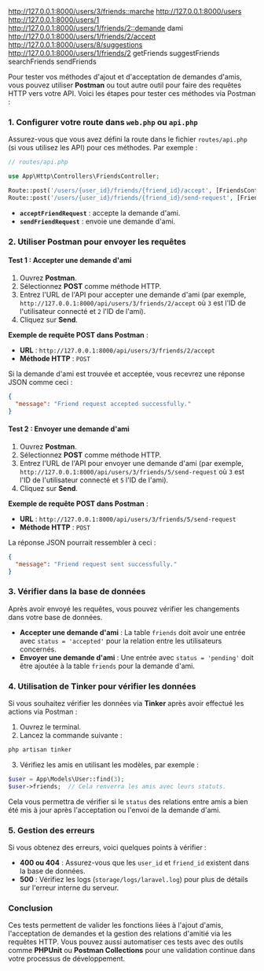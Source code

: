 http://127.0.0.1:8000/users/3/friends::marche
http://127.0.0.1:8000/users
http://127.0.0.1:8000/users/1
http://127.0.0.1:8000/users/1/friends/2::demande dami
http://127.0.0.1:8000/users/1/friends/2/accept
http://127.0.0.1:8000/users/8/suggestions
http://127.0.0.1:8000/users/1/friends/2
getFriends
suggestFriends
searchFriends
sendFriends


Pour tester vos méthodes d'ajout et d'acceptation de demandes d'amis, vous pouvez utiliser **Postman** ou tout autre outil pour faire des requêtes HTTP vers votre API. Voici les étapes pour tester ces méthodes via Postman :

### 1. **Configurer votre route dans `web.php` ou `api.php`**

Assurez-vous que vous avez défini la route dans le fichier `routes/api.php` (si vous utilisez les API) pour ces méthodes. Par exemple :

```php
// routes/api.php

use App\Http\Controllers\FriendsController;

Route::post('/users/{user_id}/friends/{friend_id}/accept', [FriendsController::class, 'acceptFriendRequest']);
Route::post('/users/{user_id}/friends/{friend_id}/send-request', [FriendsController::class, 'sendFriendRequest']);
```

- **`acceptFriendRequest`** : accepte la demande d'ami.
- **`sendFriendRequest`** : envoie une demande d'ami.

### 2. **Utiliser Postman pour envoyer les requêtes**

#### Test 1 : Accepter une demande d'ami

1. Ouvrez **Postman**.
2. Sélectionnez **POST** comme méthode HTTP.
3. Entrez l'URL de l'API pour accepter une demande d'ami (par exemple, `http://127.0.0.1:8000/api/users/3/friends/2/accept` où `3` est l'ID de l'utilisateur connecté et `2` l'ID de l'ami).
4. Cliquez sur **Send**.

**Exemple de requête POST dans Postman** :
- **URL** : `http://127.0.0.1:8000/api/users/3/friends/2/accept`
- **Méthode HTTP** : `POST`

Si la demande d'ami est trouvée et acceptée, vous recevrez une réponse JSON comme ceci :

```json
{
  "message": "Friend request accepted successfully."
}
```

#### Test 2 : Envoyer une demande d'ami

1. Ouvrez **Postman**.
2. Sélectionnez **POST** comme méthode HTTP.
3. Entrez l'URL de l'API pour envoyer une demande d'ami (par exemple, `http://127.0.0.1:8000/api/users/3/friends/5/send-request` où `3` est l'ID de l'utilisateur connecté et `5` l'ID de l'ami).
4. Cliquez sur **Send**.

**Exemple de requête POST dans Postman** :
- **URL** : `http://127.0.0.1:8000/api/users/3/friends/5/send-request`
- **Méthode HTTP** : `POST`

La réponse JSON pourrait ressembler à ceci :

```json
{
  "message": "Friend request sent successfully."
}
```

### 3. **Vérifier dans la base de données**

Après avoir envoyé les requêtes, vous pouvez vérifier les changements dans votre base de données.

- **Accepter une demande d'ami** : La table `friends` doit avoir une entrée avec `status = 'accepted'` pour la relation entre les utilisateurs concernés.
- **Envoyer une demande d'ami** : Une entrée avec `status = 'pending'` doit être ajoutée à la table `friends` pour la demande d'ami.

### 4. **Utilisation de Tinker pour vérifier les données**

Si vous souhaitez vérifier les données via **Tinker** après avoir effectué les actions via Postman :

1. Ouvrez le terminal.
2. Lancez la commande suivante :

```bash
php artisan tinker
```

3. Vérifiez les amis en utilisant les modèles, par exemple :

```php
$user = App\Models\User::find(3);
$user->friends;  // Cela renverra les amis avec leurs statuts.
```

Cela vous permettra de vérifier si le `status` des relations entre amis a bien été mis à jour après l'acceptation ou l'envoi de la demande d'ami.

### 5. **Gestion des erreurs**

Si vous obtenez des erreurs, voici quelques points à vérifier :
- **400 ou 404** : Assurez-vous que les `user_id` et `friend_id` existent dans la base de données.
- **500** : Vérifiez les logs (`storage/logs/laravel.log`) pour plus de détails sur l'erreur interne du serveur.

### Conclusion

Ces tests permettent de valider les fonctions liées à l'ajout d'amis, l'acceptation de demandes et la gestion des relations d'amitié via les requêtes HTTP. Vous pouvez aussi automatiser ces tests avec des outils comme **PHPUnit** ou **Postman Collections** pour une validation continue dans votre processus de développement.